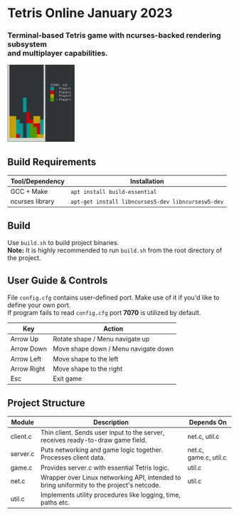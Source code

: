 # **Tetris Online January 2023**
### Terminal-based Tetris game with ncurses-backed rendering subsystem <br>and multiplayer capabilities.<br>

<img src='./meta/preview.png' width="30%"></img>
## Build Requirements

| Tool/Dependency | Installation |
|---|---|
|GCC + Make | `apt install build-essential` |
|ncurses library | `apt-get install libncurses5-dev libncursesw5-dev` |

## Build
Use `build.sh` to build project binaries.<br>
**Note:** It is highly recommended to run `build.sh` from the root directory of the project.

## User Guide & Controls
File `config.cfg` contains user-defined port. Make use of it if you'd like to define your own port.<br>
If program fails to read `config.cfg` port **7070** is utilized by default.

| Key | Action |
|---|---|
|Arrow Up | Rotate shape / Menu navigate up |
|Arrow Down | Move shape down / Menu navigate down |
|Arrow Left |  Move shape to the left |
|Arrow Right | Move shape to the right |
|Esc | Exit game |

## Project Structure
| Module | Description | Depends On |
|---|---|---|
|client.c | Thin client. Sends user input to the server, receives ready-to-draw game field. | net.c, util.c |
|server.c | Puts networking and game logic together. Processes client data. | net.c, game.c, util.c |
|game.c | Provides server.c with essential Tetris logic. | util.c |
|net.c | Wrapper over Linux networking API, intended to bring uniformity to the project's netcode. | util.c |
|util.c | Implements utility procedures like logging, time, paths etc. | |